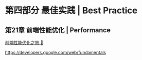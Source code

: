 # 第四部分 最佳实践  |  Best  Practice

## 第21章  前端性能优化  |   Performance

[前端性能优化之旅 🚀](https://alienzhou.github.io/fe-performance-journey/#旅途的行程路线)

https://developers.google.com/web/fundamentals


